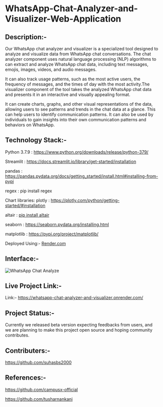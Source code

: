 # WhatsApp-Chat-Analyzer-and-Visualizer-Web-Application

## **Description**:-

Our WhatsApp chat analyzer and visualizer is a specialized tool designed to analyze and visualize data from WhatsApp chat conversations. The chat analyzer component      uses natural language processing (NLP) algorithms to can extract and analyze WhatsApp chat data, including text messages, emojis, images, videos, and audio messages. 

 It can also track usage patterns, such as the most active users, the frequency of messages, and the times of day with the most activity.The visualizer component of the   tool takes the analyzed WhatsApp chat data and presents it in an interactive and visually appealing format. 
 
 It can create charts, graphs, and other visual representations of the data, allowing users to see patterns and trends in the chat data at a glance. This can help users to identify communication patterns. It can also be used by individuals to gain insights into their own communication patterns and behaviors on WhatsApp.
 
 
## **Technology Stack**:-

Python 3.7.9 : https://www.python.org/downloads/release/python-379/ <br>

Streamlit : https://docs.streamlit.io/library/get-started/installation <br>

pandas : https://pandas.pydata.org/docs/getting_started/install.html#installing-from-pypi <br>

regex : pip install regex <br>

Chart libraries: 
 plotly : https://plotly.com/python/getting-started/#installation <br>

 altair : [pip install altair](https://pypi.org/project/altair/) <br>
 
 seaborn : https://seaborn.pydata.org/installing.html <br>
 
 matplotlib : https://pypi.org/project/matplotlib/ <br>

Deployed Using:- [Render.com](https://render.com/)
 
 
## **Interface**:-


![WhatsApp Chat Analyze](https://user-images.githubusercontent.com/96716586/229268517-4f4b58b5-9d7a-4a8b-a5a0-ec0cd00217e5.jpg)




## **Live Project Link**:-

Link:- https://whatsapp-chat-analyzer-and-visualizer.onrender.com/





## **Project Status**:-

Currently we released beta version expecting feedbacks from users, and we are planning to make this project open source and hoping community contributes.



## **Contributers**:-

https://github.com/suhasbs2000



## **References**:-

https://github.com/campusx-official

https://github.com/tusharnankani
